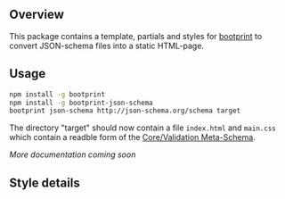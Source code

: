 ## Overview

This package contains a template, partials and styles for [bootprint](http://npmjs.com/bootprint) to convert
JSON-schema files into a static HTML-page.

## Usage

```bash
npm install -g bootprint
npm install -g bootprint-json-schema
bootprint json-schema http://json-schema.org/schema target
```

The directory "target" should now contain a file `index.html` and `main.css` which contain a readble
form of the [Core/Validation Meta-Schema](http://json-schema.org).


*More documentation coming soon*

## Style details